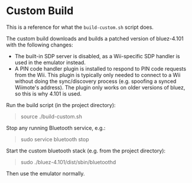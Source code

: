 # Custom Build

This is a reference for what the `build-custom.sh` script does.

The custom build downloads and builds a patched version of bluez-4.101 with
the following changes:

  - The built-in SDP server is disabled, as a Wii-specific SDP handler is used
    in the emulator instead.
  - A PIN code handler plugin is installed to respond to PIN code requests from
    the Wii. This plugin is typically only needed to connect to a Wii without
    doing the sync/discovery process (e.g. spoofing a synced Wiimote's address).
    The plugin only works on older versions of bluez, so this is why 4.101 is
    used.

Run the build script (in the project directory):

  > source ./build-custom.sh

Stop any running Bluetooth service, e.g.:

  > sudo service bluetooth stop

Start the custom bluetooth stack (e.g. from the project directory):

  > sudo ./bluez-4.101/dist/sbin/bluetoothd

Then use the emulator normally.